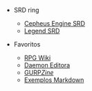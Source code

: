 * SRD ring
  - [Cepheus Engine SRD](https://github.com/nerun/cepheus)
  - [Legend SRD](https://nerun.github.io/legend-srd)

* Favoritos
  - [RPG Wiki](https://wiki.daemon.com.br)
  - [Daemon Editora](https://www.daemoneditora.com.br)
  - [GURP*Zine*](https://www.gurpzine.com.br)
  - [Exemplos Markdown](extra_00-sample.md)